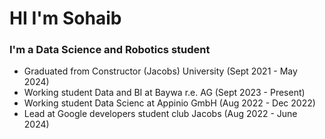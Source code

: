 # HI I'm Sohaib
### I'm a Data Science and Robotics student

* Graduated from Constructor (Jacobs) University (Sept 2021 - May 2024)
* Working student Data and BI at Baywa r.e. AG (Sept 2023 - Present)
* Working student Data Scienc at Appinio GmbH (Aug 2022 - Dec 2022)
* Lead at Google developers student club Jacobs (Aug 2022 - June 2024)
